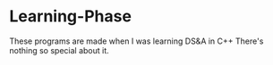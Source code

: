 # Learning-Phase
These programs are made when I was learning DS&A in C++
There's nothing so special about it.

